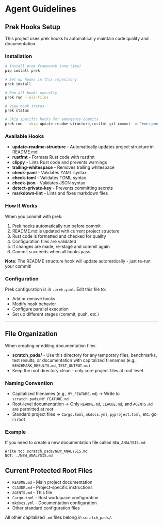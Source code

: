 # Agent Guidelines

## Prek Hooks Setup

This project uses prek hooks to automatically maintain code quality and documentation.

### Installation

```bash
# Install prek framework (one time)
pip install prek

# Set up hooks in this repository
prek install

# Run all hooks manually
prek run --all-files

# View hook status
prek status

# Skip specific hooks for emergency commits
prek run --skip update-readme-structure,rustfmt git commit -m "emergency"
```

### Available Hooks

- **update-readme-structure** - Automatically updates project structure in README.md
- **rustfmt** - Formats Rust code with rustfmt
- **clippy** - Lints Rust code and prevents warnings
- **trailing-whitespace** - Removes trailing whitespace
- **check-yaml** - Validates YAML syntax
- **check-toml** - Validates TOML syntax
- **check-json** - Validates JSON syntax
- **detect-private-key** - Prevents committing secrets
- **markdown-lint** - Lints and fixes markdown files

### How It Works

When you commit with prek:
1. Prek hooks automatically run before commit
2. README.md is updated with current project structure
3. Rust code is formatted and checked for quality
4. Configuration files are validated
5. If changes are made, re-stage and commit again
6. Commit succeeds when all hooks pass

**Note:** The README structure hook will update automatically - just re-run your commit!

### Configuration

Prek configuration is in `.prek.yaml`. Edit this file to:
- Add or remove hooks
- Modify hook behavior
- Configure parallel execution
- Set up different stages (commit, push, etc.)

---

## File Organization

When creating or editing documentation files:

- **scratch_pads/** - Use this directory for any temporary files, benchmarks, test results, or documentation with capitalized filenames (e.g., `BENCHMARK_RESULTS.md`, `TEST_OUTPUT.md`)
- Keep the root directory clean - only core project files at root level

### Naming Convention

- Capitalized filenames (e.g., `MY_FEATURE.md`) → Write to `scratch_pads/MY_FEATURE.md`
- Root-level documentation → Only `README.md`, `CLAUDE.md`, and `AGENTS.md` are permitted at root
- Standard project files → `Cargo.toml`, `mkdocs.yml`, `pyproject.toml`, etc. go in root

### Example

If you need to create a new documentation file called `NEW_ANALYSIS.md`:
```
Write to: scratch_pads/NEW_ANALYSIS.md
NOT: ./NEW_ANALYSIS.md
```

## Current Protected Root Files

- `README.md` - Main project documentation
- `CLAUDE.md` - Project-specific instructions
- `AGENTS.md` - This file
- `Cargo.toml` - Rust workspace configuration
- `mkdocs.yml` - Documentation configuration
- Other standard configuration files

All other capitalized `.md` files belong in `scratch_pads/`.
